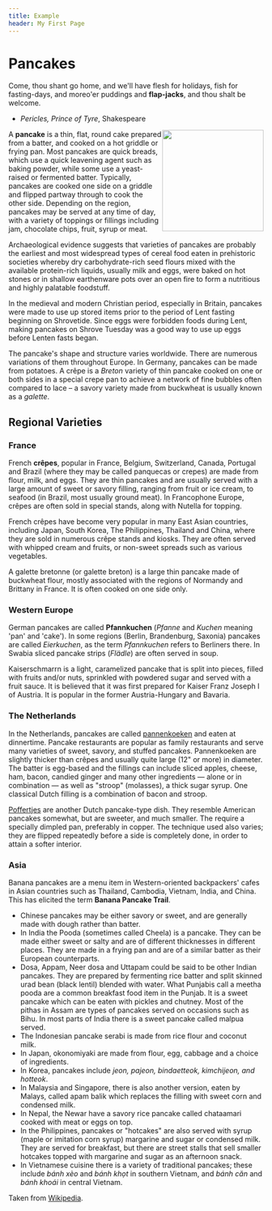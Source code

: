 ```yaml
---
title: Example
header: My First Page
---
```


# Pancakes


>
Come, thou shant go home, and we'll have flesh for holidays, fish for fasting-days, and moreo'er puddings and **flap-jacks**, and thou shalt be welcome.
- *Pericles, Prince of Tyre*, Shakespeare

<div style='float: right'>
  <img style='width: 200px' src='http://s3.amazonaws.com/zephyr_production/images/Banana_on_pancake.jpeg'></img>
</div>

A **pancake** is a thin, flat, round cake prepared from a batter, and cooked on a hot griddle or frying pan. Most pancakes are quick breads, which use a quick leavening agent such as baking powder, while some use a yeast-raised or fermented batter. Typically, pancakes are cooked one side on a griddle and flipped partway through to cook the other side. Depending on the region, pancakes may be served at any time of day, with a variety of toppings or fillings including jam, chocolate chips, fruit, syrup or meat.

Archaeological evidence suggests that varieties of pancakes are probably the earliest and most widespread types of cereal food eaten in prehistoric societies whereby dry carbohydrate-rich seed flours mixed with the available protein-rich liquids, usually milk and eggs, were baked on hot stones or in shallow earthenware pots over an open fire to form a nutritious and highly palatable foodstuff.

In the medieval and modern Christian period, especially in Britain, pancakes were made to use up stored items prior to the period of Lent fasting beginning on Shrovetide. Since eggs were forbidden foods during Lent, making pancakes on Shrove Tuesday was a good way to use up eggs before Lenten fasts began.

The pancake's shape and structure varies worldwide. There are numerous variations of them throughout Europe. In Germany, pancakes can be made from potatoes. A crêpe is a *Breton* variety of thin pancake cooked on one or both sides in a special crepe pan to achieve a network of fine bubbles often compared to lace – a savory variety made from buckwheat is usually known as a *galette*.

## Regional Varieties

### France

French **crêpes**, popular in France, Belgium, Switzerland, Canada, Portugal and Brazil (where they may be called panquecas or crepes) are made from flour, milk, and eggs. They are thin pancakes and are usually served with a large amount of sweet or savory filling, ranging from fruit or ice cream, to seafood (in Brazil, most usually ground meat). In Francophone Europe, crêpes are often sold in special stands, along with Nutella for topping.

French crêpes have become very popular in many East Asian countries, including Japan, South Korea, The Philippines, Thailand and China, where they are sold in numerous crêpe stands and kiosks. They are often served with whipped cream and fruits, or non-sweet spreads such as various vegetables.

A galette bretonne (or galette breton) is a large thin pancake made of buckwheat flour, mostly associated with the regions of Normandy and Brittany in France. It is often cooked on one side only.


### Western Europe

German pancakes are called **Pfannkuchen** (*Pfanne* and *Kuchen* meaning 'pan' and 'cake'). In some regions (Berlin, Brandenburg, Saxonia) pancakes are called *Eierkuchen*, as the term *Pfannkuchen* refers to Berliners there. In Swabia sliced pancake strips (*Flädle*) are often served in soup.

Kaiserschmarrn is a light, caramelized pancake that is split into pieces, filled with fruits and/or nuts, sprinkled with powdered sugar and served with a fruit sauce. It is believed that it was first prepared for Kaiser Franz Joseph I of Austria. It is popular in the former Austria-Hungary and Bavaria.


### The Netherlands

In the Netherlands, pancakes are called [pannenkoeken](http://en.wikipedia.org/wiki/Pannenkoek) and eaten at dinnertime. Pancake restaurants are popular as family restaurants and serve many varieties of sweet, savory, and stuffed pancakes. Pannenkoeken are slightly thicker than crêpes and usually quite large (12" or more) in diameter. The batter is egg-based and the fillings can include sliced apples, cheese, ham, bacon, candied ginger and many other ingredients — alone or in combination — as well as "stroop" (molasses), a thick sugar syrup. One classical Dutch filling is a combination of bacon and stroop.

[Poffertjes](http://en.wikipedia.org/wiki/Poffertjes) are another Dutch pancake-type dish. They resemble American pancakes somewhat, but are sweeter, and much smaller. The require a specially dimpled pan, preferably in copper. The technique used also varies; they are flipped repeatedly before a side is completely done, in order to attain a softer interior.


### Asia

Banana pancakes are a menu item in Western-oriented backpackers' cafes in Asian countries such as Thailand, Cambodia, Vietnam, India, and China. This has elicited the term **Banana Pancake Trail**.

- Chinese pancakes may be either savory or sweet, and are generally made with dough rather than batter.
- In India the Pooda (sometimes called Cheela) is a pancake. They can be made either sweet or salty and are of different thicknesses in different places. They are made in a frying pan and are of a similar batter as their European counterparts.
- Dosa, Appam, Neer dosa and Uttapam could be said to be other Indian pancakes. They are prepared by fermenting rice batter and split skinned urad bean (black lentil) blended with water. What Punjabis call a meetha pooda are a common breakfast food item in the Punjab. It is a sweet pancake which can be eaten with pickles and chutney. Most of the pithas in Assam are types of pancakes served on occasions such as Bihu. In most parts of India there is a sweet pancake called malpua served.
- The Indonesian pancake serabi is made from rice flour and coconut milk.
- In Japan, okonomiyaki are made from flour, egg, cabbage and a choice of ingredients.
- In Korea, pancakes include *jeon, pajeon, bindaetteok, kimchijeon, and hotteok*.
- In Malaysia and Singapore, there is also another version, eaten by Malays, called apam balik which replaces the filling with sweet corn and condensed milk.
- In Nepal, the Newar have a savory rice pancake called chataamari cooked with meat or eggs on top.
- In the Philippines, pancakes or "hotcakes" are also served with syrup (maple or imitation corn syrup) margarine and sugar or condensed milk. They are served for breakfast, but there are street stalls that sell smaller hotcakes topped with margarine and sugar as an afternoon snack.
- In Vietnamese cuisine there is a variety of traditional pancakes; these include *bánh xèo* and *bánh khọt* in southern Vietnam, and *bánh căn* and *bánh khoái* in central Vietnam.

Taken from [Wikipedia](http://en.wikipedia.org/wiki/Pancake).